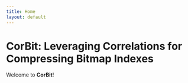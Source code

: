 ```yaml
---
title: Home
layout: default
---
```


# CorBit: Leveraging Correlations for Compressing Bitmap Indexes

Welcome to **CorBit**!

